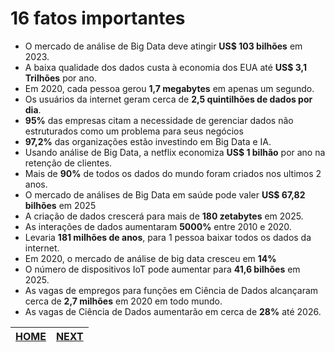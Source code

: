 # 16 fatos importantes

* O mercado de análise de Big Data deve atingir __US$ 103 bilhões__ em 2023. 
* A baixa qualidade dos dados custa à economia dos EUA até __US$ 3,1 Trilhões__ por ano.
* Em 2020, cada pessoa gerou __1,7 megabytes__ em apenas um segundo.
* Os usuários da internet geram cerca de __2,5 quintilhões de dados por dia__. 
* __95%__ das empresas citam a necessidade de gerenciar dados não estruturados como um problema para seus negócios
* __97,2%__ das organizações estão investindo em Big Data e IA.
* Usando análise de Big Data, a netflix economiza __US$ 1 bilhão__ por ano na retenção de clientes. 
* Mais de __90%__ de todos os dados do mundo foram criados nos ultimos 2 anos.
* O mercado de análises de Big Data em saúde pode valer __US$ 67,82 bilhões__ em 2025
* A criação de dados crescerá para mais de __180 zetabytes__ em 2025.
* As interações de dados aumentaram __5000%__ entre 2010 e 2020. 
* Levaria __181 milhões de anos__, para 1 pessoa baixar todos os dados da internet.
* Em 2020, o mercado de análise de big data cresceu em __14%__
* O número de dispositivos IoT pode aumentar para __41,6 bilhões__ em 2025.
* As vagas de empregos para funções em Ciência de Dados alcançaram cerca de __2,7 milhões__ em 2020 em todo mundo.
* As vagas de Ciência de Dados aumentarão em cerca de __28%__ até 2026. 

[HOME](/README.md) | [NEXT](/1.%20O%20que%20%C3%A9%20Ci%C3%AAncia%20de%20Dados/02.%20Defini%C3%A7%C3%A3o%20de%20Ci%C3%AAncia%20de%20Dados.md)
-|-
